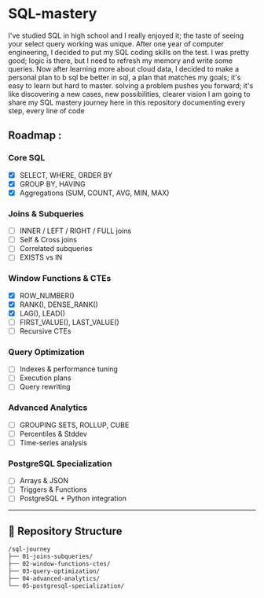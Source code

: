 # SQL-mastery
I've studied SQL in high school and I really enjoyed it; the taste of seeing your select query working was unique.  After one year of computer engineering, I decided to put my SQL coding skills on the test. I was pretty good; logic is there, but I need to refresh my memory and write some queries.  Now after learning more about cloud data, I decided to make a personal plan to b sql be better in sql, a plan that matches my goals; it's easy to learn but hard to master.
solving a problem pushes you forward; it's like discovering a new cases, new possibilities, clearer vision 
I am going to share my SQL mastery journey here in this repository documenting every step, every line of code


## Roadmap  :

###  Core SQL  
- [x] SELECT, WHERE, ORDER BY  
- [x] GROUP BY, HAVING  
- [x] Aggregations (SUM, COUNT, AVG, MIN, MAX)  

###  Joins & Subqueries  
- [ ] INNER / LEFT / RIGHT / FULL joins  
- [ ] Self & Cross joins  
- [ ] Correlated subqueries  
- [ ] EXISTS vs IN  

###  Window Functions & CTEs  
- [x] ROW_NUMBER()  
- [x] RANK(), DENSE_RANK()  
- [x] LAG(), LEAD()  
- [ ] FIRST_VALUE(), LAST_VALUE()  
- [ ] Recursive CTEs  

###  Query Optimization  
- [ ] Indexes & performance tuning  
- [ ] Execution plans  
- [ ] Query rewriting  

###  Advanced Analytics  
- [ ] GROUPING SETS, ROLLUP, CUBE  
- [ ] Percentiles & Stddev  
- [ ] Time-series analysis  

###  PostgreSQL Specialization  
- [ ] Arrays & JSON  
- [ ] Triggers & Functions  
- [ ] PostgreSQL + Python integration  

---

## 📂 Repository Structure  

```bash
/sql-journey
├── 01-joins-subqueries/
├── 02-window-functions-ctes/
├── 03-query-optimization/
├── 04-advanced-analytics/
└── 05-postgresql-specialization/
